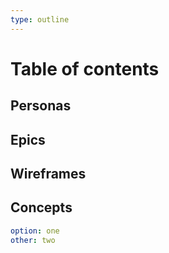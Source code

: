 ```yaml
---
type: outline
---
```


# Table of contents

## Personas
## Epics
## Wireframes
## Concepts

```yaml
option: one
other: two
```
